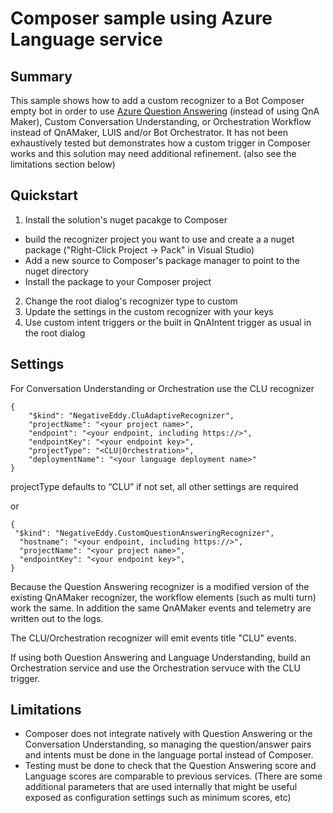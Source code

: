 # Composer sample using Azure Language service 

## Summary
This sample shows how to add a custom recognizer to a Bot Composer empty bot in order to use [Azure Question Answering](https://azure.microsoft.com/en-us/products/cognitive-services/question-answering/) (instead of using QnA Maker), Custom Conversation Understanding, or Orchestration Workflow instead of QnAMaker, LUIS and/or Bot Orchestrator. It has not been exhaustively tested but demonstrates how a custom trigger in Composer works and this solution may need additional refinement. (also see the limitations section below)

## Quickstart
1. Install the solution's nuget pacakge to Composer
  - build the recognizer project you want to use and create a a nuget package ("Right-Click Project -> Pack" in Visual Studio)
  - Add a new source to Composer's package manager to point to the nuget directory
  - Install the package to your Composer project
2. Change the root dialog's recognizer type to custom
4. Update the settings in the custom recognizer with your keys 
3. Use custom intent triggers or the built in QnAIntent trigger as usual in the root dialog

## Settings
For Conversation Understanding or Orchestration use the CLU recognizer
```
{
    "$kind": "NegativeEddy.CluAdaptiveRecognizer",
    "projectName": "<your project name>",
    "endpoint": "<your endpoint, including https://>",
    "endpointKey": "<your endpoint key>",
    "projectType": "<CLU|Orchestration>",
    "deploymentName": "<your language deployment name>"
}
```
projectType defaults to “CLU” if not set, all other settings are required

or 

```
{
 "$kind": "NegativeEddy.CustomQuestionAnsweringRecognizer",
  "hostname": "<your endpoint, including https://>",
  "projectName": "<your project name>",
  "endpointKey": "<your endpoint key>",
}
```

Because the Question Answering recognizer is a modified version of the existing QnAMaker recognizer, the workflow elements (such as multi turn) work the same. In addition the same QnAMaker events and telemetry are written out to the logs.

The CLU/Orchestration recognizer will emit events title "CLU" events.

If using both Question Answering and Language Understanding, build an Orchestration service and use the Orchestration servuce with the CLU trigger.

## Limitations

* Composer does not integrate natively with Question Answering or the Conversation Understanding, so managing the question/answer pairs and intents must be done in the language portal instead of Composer.
* Testing must be done to check that the Question Answering score and Language scores are comparable to previous services. (There are some additional parameters that are used internally that might be useful exposed as configuration settings such as minimum scores, etc)
